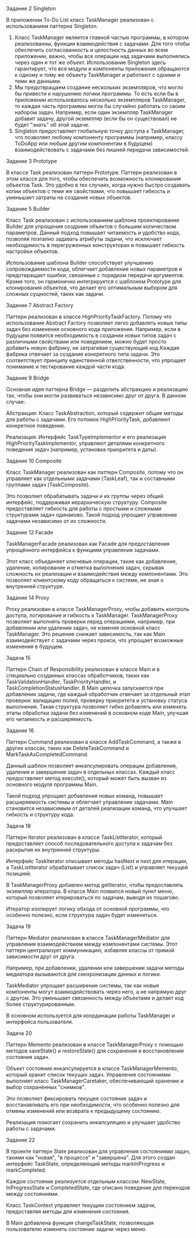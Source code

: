 Задание 2 Singleton

В приложении To-Do List класс TaskManager реализован с использованием паттерна Singleton.
1. Класс TaskManager является главной частью программы, в котором реализованны, функции взаимодействия с задачами. Для того чтобы обеспечить согласованность и целостность данных во всем приложении, важно, чтобы все операции над задачами выполнялись через один и тот же объект. Использование Singleton здесь гарантирует, что все модули и компоненты приложения обращаются к одному и тому же объекту TaskManager и работают с одними и теми же данными.
2. Мы предотвращаем создание нескольких экземпляров, что могло бы привести к нарушению логики программы. То есть если бы в приложении использовалось несколько экземпляров TaskManager, то каждая часть программы могла бы случайно работать со своим набором задач. Например, если один экземпляр TaskManager добавит задачу, другой экземпляр (если бы он существовал) не будет "знать" об этой задаче.
3. Singleton предоставляет глобальную точку доступа к TaskManager, что позволяет любому компоненту программы (например, классу ToDoApp или любым другим компонентам в будущем) взаимодействовать с задачами без лишней передачи зависимостей.


Задание 3 Prototype

В классе Task реализован паттерн Prototype.
Паттерн реализован в этом классе для того, чтобы обеспечить возможность клонирования объектов Task. Это удобно в тех случаях, когда нужно быстро создавать копии объектов с теми же свойствами, что повышает гибкость и уменьшает затраты на создание новых объектов.

Задание 5 Builder

Класс Task реализован с использованием шаблона проектирования Builder для упрощения создания объектов с большим количеством параметров. Данный подход повышает читаемость и удобство кода, позволяя поэтапно задавать атрибуты задачи, что исключает необходимость в перегруженных конструкторах и повышает гибкость настройки объектов.

Использование шаблона Builder способствует улучшению сопровождаемости кода, облегчает добавление новых параметров и предотвращает ошибки, связанные с порядком передачи аргументов. Кроме того, он гармонично интегрируется с шаблоном Prototype для клонирования объектов, что делает его оптимальным выбором для сложных сущностей, таких как задачи.

Задание 7 Abstract Factory

Паттерн реализован в классе HighPriorityTaskFactory. Потому что использование Abstract Factory позволяет легко добавлять новые типы задач без изменения основного кода приложения. Например, если в будущем появится необходимость в создании новых типов задач с различными свойствами или поведением, можно будет просто добавить новую фабрику, не затрагивая существующий код.Каждая фабрика отвечает за создание конкретного типа задачи. Это соответствует принципу единственной ответственности, что упрощает понимание и тестирование каждой части кода.

Задание 9 Bridge

Основная идея паттерна Bridge — разделить абстракцию и реализацию так, чтобы они могли развиваться независимо друг от друга. В данном случае:

Абстракция: Класс TaskAbstraction, который содержит общие методы для работы с задачами. Его потомок  HighPriorityTask, добавляют конкретное поведение.

Реализация: Интерфейс TaskTypeImplementor и его реализация HighPriorityTaskImplementor, управляют деталями конкретного поведения задач (например, установка приоритета и даты).

Задание 10 Composite

Класс TaskManager реализован как паттерн Composite, потому что он управляет как отдельными задачами (TaskLeaf), так и составными группами задач (TaskComposite). 

Это позволяет обрабатывать задачи и их группы через общий интерфейс, поддерживая иерархическую структуру. Composite предоставляет гибкость для работы с простыми и сложными структурами задач одинаково. Такой подход упрощает управление задачами независимо от их сложности.

Задание 12 Facade

TaskManagerFacade реализован как Facade для предоставления упрощённого интерфейса к функциям управления задачами. 

Этот класс объединяет ключевые операции, такие как добавление, удаление, копирование и отметка выполнения задач, скрывая сложность их реализации и взаимодействия между компонентами. 
Это позволяет клиентскому коду обращаться к системе, не зная о внутренней структуре.

Задание 14 Proxy

Proxy реализован в классе TaskManagerProxy, чтобы добавить контроль доступа, логирование и гибкость к TaskManager. 
TaskManagerProxy позволяет выполнять проверки перед операциями, например, при добавлении или удалении задач, не изменяя основной класс TaskManager.
Это решение снижает зависимость, так как Main взаимодействует с задачами через прокси, что упрощает возможные изменения в будущем.

Задача 15

Паттерн Chain of Responsibility реализован в классе Main и в специально созданных классах обработчиков, таких как TaskValidationHandler, TaskPriorityHandler, и TaskCompletionStatusHandler. 
В Main цепочка запускается при добавлении задачи, где каждый обработчик отвечает за отдельный этап проверки: валидацию полей, проверку приоритета и установку статуса выполнения. 
Такая структура позволяет гибко добавлять или изменять этапы обработки задачи без изменений в основном коде Main, улучшая его читаемость и расширяемость.

Задание 16

Паттерн Command реализован в классе AddTaskCommand, а также в других классах, таких как DeleteTaskCommand и MarkTaskAsCompletedCommand. 

Данный шаблон позволяет инкапсулировать операции добавления, удаления и завершения задач в отдельных классах. Каждый класс предоставляет метод execute(), который может быть вызван из основного модуля программы Main.

Такой подход упрощает добавление новых команд, повышает расширяемость системы и облегчает управление задачами.  Main становится независимым от деталей реализации команд, что улучшает гибкость и структуру кода.

Задача 18

Паттерн Iterator реализован в классе TaskListIterator, который предоставляет способ последовательного доступа к задачам без раскрытия их внутренней структуры. 

Интерфейс TaskIterator описывает методы hasNext и next для итерации, а TaskListIterator обрабатывает список задач (List<Task>) и управляет текущей позицией. 

В TaskManagerProxy добавлен метод getIterator, чтобы предоставлять экземпляр итератора. В классе Main появился новый пункт меню, который позволяет итерироваться по задачам, выводя их пошагово. 

Итератор изолирует логику обхода от основной программы, что особенно полезно, если структура задач будет изменяться. 

Задача 19

Паттерн Mediator реализован в классе TaskManagerMediator для управления взаимодействием между компонентами системы. Этот паттерн централизует коммуникацию, избавляя классы от прямой зависимости друг от друга. 

Например, при добавлении, удалении или завершении задачи методы медиатора вызываются для синхронизации данных и логики. 

TaskMediator упрощает расширение системы, так как новые компоненты могут взаимодействовать через него, а не напрямую друг с другом. Это уменьшает связанность между объектами и делает код более структурированным. 

В основном используется для координации работы TaskManager и интерфейса пользователя. 

Задача 20 

Паттерн Memento реализован в классе TaskManagerProxy с помощью методов saveState() и restoreState() для сохранения и восстановления состояния задач. 

Объект состояния инкапсулируется в классе TaskManagerMemento, который хранит список текущих задач. Управление состояниями выполняет класс TaskManagerCaretaker, обеспечивающий хранение и выбор сохранённых "снимков". 

Это позволяет фиксировать текущее состояние задач и восстанавливать его при необходимости, что особенно полезно для отмены изменений или возврата к предыдущему состоянию. 

Реализация помогает сохранить инкапсуляцию и улучшает удобство работы с задачами.

Задание 22

В проекте паттерн State реализован для управления состояниями задач, такими как "новая", "в процессе" и "завершена". Для этого создан интерфейс TaskState, определяющий методы markInProgress и markCompleted. 

Каждое состояние реализуется отдельным классом: NewState, InProgressState и CompletedState, где описано поведение для переходов между состояниями. 

Класс TaskContext управляет текущим состоянием задачи, предоставляя методы для изменения состояния. 

В Main добавлена функция changeTaskState, позволяющая пользователю изменять состояние задачи через меню.
